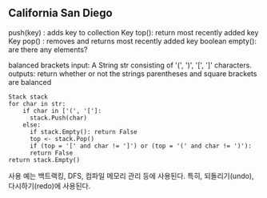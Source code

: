 ## California San Diego
push(key) : adds key to collection
Key top(): return most recently added key
Key pop() : removes and returns most recently added key
boolean empty(): are there any elements?


balanced brackets
input: A String str consisting of '(', ')', '\[', ']' characters.
outputs: return whether or not the strings parentheses and square brackets are balanced

```
Stack stack
for char in str:
	if char in ['(', '[']:
	  stack.Push(char)
	else:
	  if stack.Empty(): return False
	  top <- stack.Pop()
	  if (top = '[' and char != ']') or (top = '(' and char != ')'):
	  return False
return stack.Empty()
```



사용 예는 백트랙킹, DFS, 컴파일 메모리 관리 등에 사용된다. 특히, 되돌리기(undo), 다시하기(redo)에 사용된다.